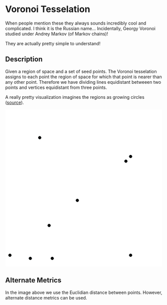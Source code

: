 # Voronoi Tesselation

When people mention these they always sounds incredibly cool and complicated. I think it is the Russian name... Incidentally, Georgy Voronoi studied under Andrey Markov (of Markov chains)!

They are actually pretty simple to understand!

## Description

Given a region of space and a set of seed points. The Voronoi tesselation assigns to each point the region of space for which that point is nearer than any other point. Therefore we have dividing lines equidistant betweeen two points and vertices equidistant from three points.

A really pretty visualization imagines the regions as growing circles ([source](https://en.wikipedia.org/wiki/File:Voronoi_growth_euclidean.gif)).

![Voronoi Growth](./voronoi_growth.gif)


## Alternate Metrics

In the image above we use the Euclidian distance between points. However, alternate distance metrics can be used.
